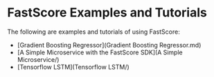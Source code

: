 # FastScore Examples and Tutorials

The following are examples and tutorials of using FastScore:

* [Gradient Boosting Regressor](Gradient Boosting Regressor.md)
* [A Simple Microservice with the FastScore SDK](A Simple Microservice/)
* [Tensorflow LSTM](Tensorflow LSTM/)
